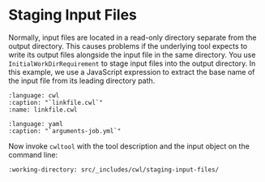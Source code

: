 # Staging Input Files

Normally, input files are located in a read-only directory separate from
the output directory.  This causes problems if the underlying tool expects to
write its output files alongside the input file in the same directory.  You use `InitialWorkDirRequirement` to stage input files into the output directory.
In this example, we use a JavaScript expression to extract the base name of the
input file from its leading directory path.

```{literalinclude} /_includes/cwl/staging-input-files/linkfile.cwl
:language: cwl
:caption: "`linkfile.cwl`"
:name: linkfile.cwl
```

```{literalinclude} /_includes/cwl/staging-input-files/arguments-job.yml
:language: yaml
:caption: "`arguments-job.yml`"
```

Now invoke `cwltool` with the tool description and the input object on the
command line:

```{runcmd} cwltool linkfile.cwl arguments-job.yml
:working-directory: src/_includes/cwl/staging-input-files/
```
